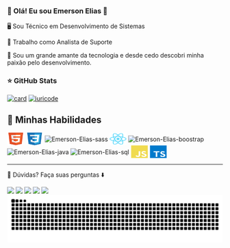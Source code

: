 ### 🦊 Olá! Eu sou Emerson Elias 🍃

<div>
    <p>🖥️ Sou Técnico em Desenvolvimento de Sistemas</p>
    <p>🏢 Trabalho como Analista de Suporte</p>
    <p>📌 Sou um grande amante da tecnologia e desde cedo descobri minha paixão pelo desenvolvimento.</p>
    
</div>

### ⭐ GitHub Stats
[![card](https://github-readme-stats.vercel.app/api?username=emerson-elias&theme=tokyonight&show_icons=true)](https://github.com/anuraghazra/github-readme-stats)
[![iuricode](https://github-readme-stats.vercel.app/api/top-langs/?username=emerson-elias&layout=compact&theme=tokyonight)](https://github.com/anuraghazra/github-readme-stats)
## 🚀 Minhas Habilidades
<div style="display: inline_block">
    <img align="center" alt="Emerson-Elias-HTML" height="30" width="40" src="https://raw.githubusercontent.com/devicons/devicon/master/icons/html5/html5-original.svg">
  <img align="center" alt="Emerson-Elias-CSS" height="30" width="40" src="https://raw.githubusercontent.com/devicons/devicon/master/icons/css3/css3-original.svg">
              <img align="center" alt="Emerson-Elias-sass" height="30" width="40" src="https://cdn.jsdelivr.net/gh/devicons/devicon@latest/icons/sass/sass-original.svg" />
    <img align="center" alt="Emerson-Elias-React" height="30" width="40" src="https://raw.githubusercontent.com/devicons/devicon/master/icons/react/react-original.svg">
            <img align="center" alt="Emerson-Elias-boostrap" height="30" width="40" src="https://cdn.jsdelivr.net/gh/devicons/devicon@latest/icons/bootstrap/bootstrap-original.svg" />       
            <img align="center" alt="Emerson-Elias-java" height="30" width="40" src="https://cdn.jsdelivr.net/gh/devicons/devicon@latest/icons/java/java-original.svg" />         
            <img align="center" alt="Emerson-Elias-sql" height="30" width="40" src="https://cdn.jsdelivr.net/gh/devicons/devicon@latest/icons/microsoftsqlserver/microsoftsqlserver-original.svg" />
  <img align="center" alt="Emerson-Elias-Js" height="30" width="40" src="https://raw.githubusercontent.com/devicons/devicon/master/icons/javascript/javascript-plain.svg">
  <img align="center" alt="Emerson-Elias-Ts" height="30" width="40" src="https://raw.githubusercontent.com/devicons/devicon/master/icons/typescript/typescript-plain.svg">       
</div>

<hr>

<div>
    <p>💬 Dúvidas? Faça suas perguntas ⬇️</p>
  <a href="https://www.facebook.com/emerson.emersoneliassodremorais/" target="_blank"><img src="https://img.shields.io/badge/-Facebook-3b5998?style=for-the-badge&logo=facebook&logoColor=white" target="_blank"/></a> 
  <a href="https://www.instagram.com/emersoneliass_/" target="_blank"><img src="https://img.shields.io/badge/-Instagram-%23E4405F?style=for-the-badge&logo=instagram&logoColor=white" target="_blank"></a>
  <a href="mailto:emersonees808@gmail.com"><img src="https://img.shields.io/badge/Gmail-D14836?style=for-the-badge&logo=gmail&logoColor=white" target="_blank"></a>
  <a href="https://www.linkedin.com/in/emerson-elias-9b2894228/" target="_blank"><img src="https://img.shields.io/badge/-LinkedIn-%230077B5?style=for-the-badge&logo=linkedin&logoColor=white" target="_blank"></a>  
    <a href="https://outlook.live.com/mail/0/" target="_blank"><img src="https://img.shields.io/badge/Microsoft_Outlook-0078D4?style=for-the-badge&logo=microsoft-outlook&logoColor=white" target="_blank"></a> 
</div>

<picture align="center">
  <source media="(prefers-color-scheme: dark)" srcset="https://raw.githubusercontent.com/emerson-elias/emerson-elias/output/github-contribution-grid-snake-dark.svg">
  <source media="(prefers-color-scheme: light)" srcset="https://raw.githubusercontent.com/emerson-elias/emerson-elias/output/github-contribution-grid-snake-dark.svg">
  <img align="center" alt="github contribution grid snake animation" src="https://raw.githubusercontent.com/emerson-elias/emerson-elias/output/github-contribution-grid-snake.svg">
</picture>
